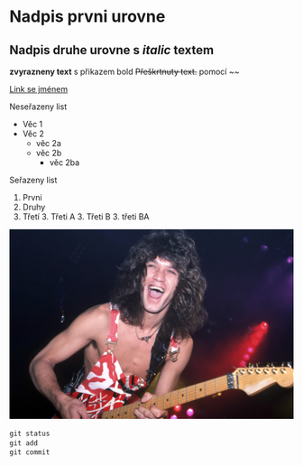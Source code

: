 # Nadpis prvni urovne

## Nadpis druhe urovne s *italic* textem

__zvyrazneny text__ s přikazem bold
~~Přeškrtnuty text.~~ pomocí ~~

[Link se jménem](https://www.youtube.com/watch?v=QLd7lYUoaFc&list=RDQLd7lYUoaFc&index=1 "Remix na YouTube")

Neseřazeny list
* Věc 1
* Věc 2
  * věc 2a
  * věc 2b
    * věc 2ba
    
Seřazeny list
1. Prvni
2. Druhy
3. Třetí
   3. Třeti A
   3. Třeti B
      3. třeti BA
 
![Eddie](/eddie.jpg "Eddie")


```vhdl
git status
git add
git commit
```
